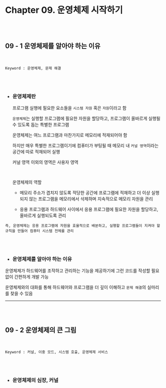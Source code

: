 # Chapter 09. 운영체제 시작하기

<br><br>

## 09 - 1 운영체제를 알아야 하는 이유

<br>

    Keyword : 운영체제, 문제 해결

<br><br>

- ### 운영체제란
  
  프로그램 실행에 필요한 요소들을 `시스템 자원` 혹은 `자원`이라고 함

  `운영체제`는 실행할 프로그램에 필요한 자원을 할당하고, 프로그램이 올바르게 실행될 수 있도록 돕는 특별한 프로그램

  운영체제는 여느 프로그램과 마찬가지로 메모리에 적재되어야 함

  하지만 매우 특별한 프로그램이기에 컴퓨터가 부팅될 때 메모리 내 `커널 영역`이라는 공간에 따로 적재되어 실행

  커널 영역 이외의 영역은 사용자 영역
  
  <br>
  
  운영체제의 역할
  
  - 메모리 주소가 겹치지 않도록 적당한 공간에 프로그램에 적재하고 더 이상 실행되지 않는 프로그램을 메모리에서 삭제하며 지속적으로 메모리 자원을 관리

  - 응용 프로그램과 하드웨어 사이에서 응용 프로그램에 필요한 자원을 할당하고, 올바르게 실행되도록 관리 
  
`즉, 운영체제는 응용 프로그램에 자원을 효율적으로 배분하고, 실행할 프로그램들이 지켜야 할 규칙을 만들어 컴퓨터 시스템 전체를 관리 `

<br><br>

- ### 운영체제를 알아야 하는 이유

운영체제가 하드웨어를 조작하고 관리하는 기능을 제공하기에 그런 코드를 작성할 필요없이 간편하게 개발 가능

운영체제와의 대화를 통해 하드웨어와 프로그램을 더 깊이 이해하고 `문제 해결`의 실마리를 찾을 수 있음

---

<br><br>

## 09 - 2 운영체제의 큰 그림

<br>

    Keyword : 커널, 이중 모드, 시스템 호출, 운영체제 서비스

<br><br>

- ### 운영체제의 심장, 커널









  

